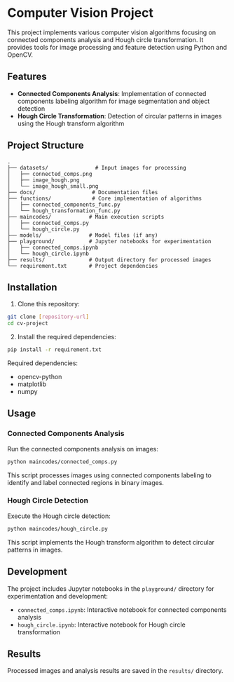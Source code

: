 # Computer Vision Project

This project implements various computer vision algorithms focusing on connected components analysis and Hough circle transformation. It provides tools for image processing and feature detection using Python and OpenCV.

## Features

- **Connected Components Analysis**: Implementation of connected components labeling algorithm for image segmentation and object detection
- **Hough Circle Transformation**: Detection of circular patterns in images using the Hough transform algorithm

## Project Structure

```
.
├── datasets/               # Input images for processing
│   ├── connected_comps.png
│   ├── image_hough.png
│   └── image_hough_small.png
├── docs/                  # Documentation files
├── functions/             # Core implementation of algorithms
│   ├── connected_components_func.py
│   └── hough_transformation_func.py
├── maincodes/            # Main execution scripts
│   ├── connected_comps.py
│   └── hough_circle.py
├── models/               # Model files (if any)
├── playground/           # Jupyter notebooks for experimentation
│   ├── connected_comps.ipynb
│   └── hough_circle.ipynb
├── results/              # Output directory for processed images
└── requirement.txt       # Project dependencies
```

## Installation

1. Clone this repository:
```bash
git clone [repository-url]
cd cv-project
```

2. Install the required dependencies:
```bash
pip install -r requirement.txt
```

Required dependencies:
- opencv-python
- matplotlib
- numpy

## Usage

### Connected Components Analysis

Run the connected components analysis on images:

```bash
python maincodes/connected_comps.py
```

This script processes images using connected components labeling to identify and label connected regions in binary images.

### Hough Circle Detection

Execute the Hough circle detection:

```bash
python maincodes/hough_circle.py
```

This script implements the Hough transform algorithm to detect circular patterns in images.

## Development

The project includes Jupyter notebooks in the `playground/` directory for experimentation and development:

- `connected_comps.ipynb`: Interactive notebook for connected components analysis
- `hough_circle.ipynb`: Interactive notebook for Hough circle transformation

## Results

Processed images and analysis results are saved in the `results/` directory.
